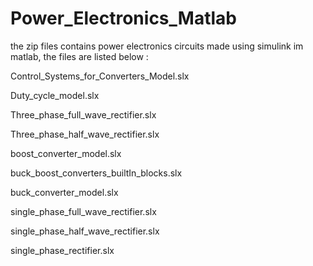 # Power_Electronics_Matlab

the zip files contains power electronics circuits made using simulink im matlab, the files are listed below :

Control_Systems_for_Converters_Model.slx

Duty_cycle_model.slx

Three_phase_full_wave_rectifier.slx

Three_phase_half_wave_rectifier.slx

boost_converter_model.slx

buck_boost_converters_builtIn_blocks.slx

buck_converter_model.slx

single_phase_full_wave_rectifier.slx

single_phase_half_wave_rectifier.slx

single_phase_rectifier.slx
